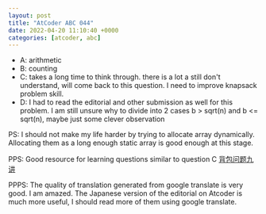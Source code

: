 ```yaml
---
layout: post
title: "AtCoder ABC 044"
date: 2022-04-20 11:10:40 +0000
categories: [atcoder, abc]
---
```

- A: arithmetic
- B: counting
- C: takes a long time to think through. there is a lot a still don't understand, will come back to this question. I need to improve knapsack problem skill.
- D: I had to read the editorial and other submission as well for this problem. I am still unsure why to divide into 2 cases
b > sqrt(n) and b <= sqrt(n), maybe just some clever observation

PS: I should not make my life harder by trying to allocate array dynamically.
Allocating them as a long enough static array is good enough at this stage.

PPS: Good resource for learning questions similar to question C [背包问题九讲][link]

PPPS: The quality of translation generated from google translate is very good. I am amazed. The Japanese version of the editorial on Atcoder is much more useful, I should read more of them using google translate.

[link]: https://github.com/tianyicui/pack/blob/master/V2.pdf